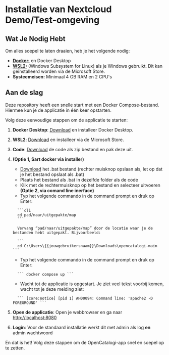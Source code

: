 # Installatie van Nextcloud Demo/Test-omgeving

## Wat Je Nodig Hebt

Om alles soepel te laten draaien, heb je het volgende nodig:

* [**Docker:**](https://www.docker.com/products/docker-desktop/) en Docker Desktop
* [**WSL2:**](https://learn.microsoft.com/en-us/windows/wsl/install) (Windows Subsystem for Linux) als je Windows gebruikt. Dit kan geïnstalleerd worden via de Microsoft Store.
* **Systeemeisen:** Minimaal 4 GB RAM en 2 CPU's

## Aan de slag
Deze repository heeft een snelle start met een Docker Compose-bestand. Hiermee kun je de applicatie in één keer opstarten.

Volg deze eenvoudige stappen om de applicatie te starten:

1. **Docker Desktop**: [Download](https://www.docker.com/products/docker-desktop/) en installeer Docker Desktop.
2. **WSL2**: [Download](https://learn.microsoft.com/en-us/windows/wsl/install) en installeer via de Microsoft Store.
3. **Code**: [Download](https://github.com/ConductionNL/opencatalogi/archive/refs/heads/master.zip) de code als zip bestand en pak deze uit.
4. **(Optie 1, Sart docker via installer)**
      * [Download](https://raw.githubusercontent.com/OpenCatalogi/.github/main/docs/assets/Start-docker.bat) het .bat bestand (rechter muisknop opslaan als, let op dat je het bestand opslaat als .bat)
      * Plaats het bestand als .bat in dezelfde folder als de code
      * Klik met de rechtermuisknop op het bestand en selecteer uitvoeren
   **(Optie 2, via comand line inerface)**
      *   Typ het volgende commando in de command prompt en druk op Enter:

         ```cli
         cd pad/naar/uitgepakte/map
         ```

         Vervang “pad/naar/uitgepakte/map” door de locatie waar je de bestanden hebt uitgepakt. Bijvoorbeeld:

         ```
         cd C:\Users\{{jouwgebruikersnaam}}\Downloads\opencatalogi-main ```
      *   Typ het volgende commando in de command prompt en druk op Enter:

         ``` docker compose up ```
      *   Wacht tot de applicatie is opgestart. Je ziet veel tekst voorbij komen, wacht tot je deze melding ziet:

         ``` [core:notice] [pid 1] AH00094: Command line: 'apache2 -D FOREGROUND' ```
5. **Open de applicatie**: Open je webbrowser en ga naar [http://localhost:8080](http://localhost:8080)
6. **Login**: Voor de standaard installatie werkt dit met admin als log **en** admin wachtwoord

En dat is het! Volg deze stappen om de OpenCatalogi-app snel en soepel op te zetten.
